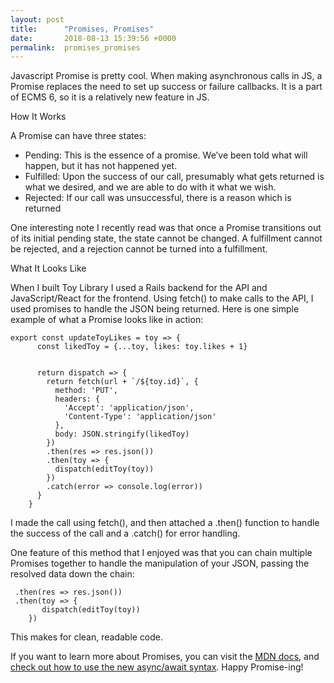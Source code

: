 ```yaml
---
layout: post
title:      "Promises, Promises"
date:       2018-08-13 15:39:56 +0000
permalink:  promises_promises
---
```



Javascript Promise is pretty cool. When making asynchronous calls in JS, a Promise replaces the need to set up success or failure callbacks. It is a part of ECMS 6, so it is a relatively new feature in JS. 

How It Works

A Promise can have three states: 

* Pending: This is the essence of a promise. We’ve been told what will happen, but it has not happened yet.
* Fulfilled: Upon the success of our call, presumably what gets returned is what we desired, and we are able to do with it what we wish.
* Rejected: If our call was unsuccessful, there is a reason which is returned 

One interesting note I recently read was that once a Promise transitions out of its initial pending state, the state cannot be changed. A fulfillment cannot be rejected, and a rejection cannot be turned into a fulfillment. 

What It Looks Like

When I built Toy Library I used a Rails backend for the API and JavaScript/React for the frontend. Using fetch() to make calls to the API, I used promises to handle the JSON being returned. Here is one simple example of what a Promise looks like in action:


```
export const updateToyLikes = toy => {
	  const likedToy = {...toy, likes: toy.likes + 1}


	  return dispatch => {
	    return fetch(url + `/${toy.id}`, {
	      method: 'PUT',
	      headers: {
	        'Accept': 'application/json',
	        'Content-Type': 'application/json'
	      },
	      body: JSON.stringify(likedToy)
	    })
	    .then(res => res.json())
	    .then(toy => {
	      dispatch(editToy(toy))
	    })
	    .catch(error => console.log(error))
	  }
	}
```


I made the call using fetch(), and then attached a .then() function to handle the success of the call and a .catch() for error handling. 

One feature of this method that I enjoyed was that you can chain multiple Promises together to handle the manipulation of your JSON, passing the resolved data down the chain:

```
 .then(res => res.json())
 .then(toy => {
	   dispatch(editToy(toy))
	})
```

This makes for clean, readable code. 

If you want to learn more about Promises, you can visit the [MDN docs,](https://developer.mozilla.org/en-US/docs/Web/JavaScript/Reference/Global_Objects/Promise) and [check out how to use the new async/await syntax](https://developer.mozilla.org/en-US/docs/Web/JavaScript/Reference/Statements/async_function). Happy Promise-ing!
